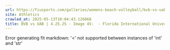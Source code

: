 ```yaml
---
url: https://fiusports.com/galleries/womens-beach-volleyball/bvb-vs-uab-4-25-25/image-45/357/62844
site: Athletics
crawled_at: 2025-05-13T10:04:43.126068
title: BVB vs UAB | 4.25.25 - Image 45:  - Florida International University
---
```


Error generating fit markdown: '<' not supported between instances of 'int' and 'str'